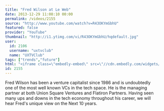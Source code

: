 ```yaml
---
title: "Fred Wilson at Le Web"
date: 2013-12-29 11:08:10 00:00
permalink: /videos/2155
source: "http://www.youtube.com/watch?v=R43OKYmGbhU"
featured: false
provider: "YouTube"
thumbnail: "http://i1.ytimg.com/vi/R43OKYmGbhU/hqdefault.jpg"
user:
  id: 2106
  username: "uxtvclub"
  name: "UXTVClub"
tags: ["trends","future"]
html: "<iframe class=\"embedly-embed\" src=\"//cdn.embedly.com/widgets/media.html?src=http%3A%2F%2Fwww.youtube.com%2Fembed%2FR43OKYmGbhU%3Fwmode%3Dtransparent%26feature%3Doembed&url=http%3A%2F%2Fwww.youtube.com%2Fwatch%3Fv%3DR43OKYmGbhU&image=http%3A%2F%2Fi1.ytimg.com%2Fvi%2FR43OKYmGbhU%2Fhqdefault.jpg&key=950020ba825211e1a0764040d3dc5c07&type=text%2Fhtml&schema=youtube\" width=\"854\" height=\"480\" scrolling=\"no\" frameborder=\"0\" allowfullscreen></iframe>"
id: 2155
---
```


Fred Wilson has been a venture capitalist since 1986 and is undoubtedly one of the most well known VCs in the tech space.  He is the managing partner at both Union Square Ventures and Flatiron Partners. Having seen many ups and downs in the tech economy throughout his career, we will hear Fred's unique view on the Next 10 years.